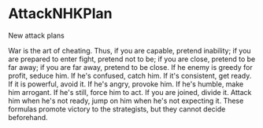 # AttackNHKPlan
New attack plans

War is the art of cheating. Thus, if you are capable, pretend inability; if you are prepared to enter
fight, pretend not to be; if you are close, pretend to be far away; if you are far away, pretend to be close. If he
enemy is greedy for profit, seduce him. If he's confused, catch him. If it's consistent, get ready. If it is powerful,
avoid it. If he's angry, provoke him. If he's humble, make him arrogant. If he's still, force him to act. If you are joined,
divide it. Attack him when he's not ready, jump on him when he's not expecting it. These formulas promote
victory to the strategists, but they cannot decide beforehand.
